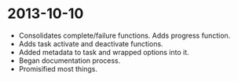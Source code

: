 
2013-10-10
==================
* Consolidates complete/failure functions. Adds progress function.
* Adds task activate and deactivate functions.
* Added metadata to task and wrapped options into it.
* Began documentation process.
* Promisified most things.